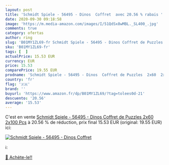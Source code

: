 ```yaml
---
layout: post
title: 'Schmidt Spiele - 56495 - Dinos  Coffret  avec 20.56 % rabais '
date: 2020-09-30 09:18:58
image: 'https://m.media-amazon.com/images/I/51QdSx8wMBL._SL400_.jpg'
comments: true
category: ofertas
author: ring
slug: 'B01MY1ZL69-fr Schmidt Spiele - 56495 - Dinos Coffret de Puzzles 2x60...'
sku: 'B01MY1ZL69-fr'
tags: [  ]
actualPrice: 15.53 EUR
currency: EUR
price: 15.53
comparePrice: 19.55 EUR
prodname: 'Schmidt Spiele - 56495 - Dinos  Coffret de Puzzles  2x60  2x100 Pcs'
country: 'fr'
flag: '🇫🇷'
brand: ''
buyurl: 'https://www.amazon.fr/dp/B01MY1ZL69/?tag=tolees0d-21'
descuento: '20.56'
average: '15.53'
---
```


C'est en vente [Schmidt Spiele - 56495 - Dinos  Coffret de Puzzles  2x60  2x100 Pcs](https://www.amazon.fr/dp/B01MY1ZL69/?tag=tolees0d-21)  à  20.56 % de réduction, prix final  15.53 EUR (original: 19.55 EUR) ici:

[![Schmidt Spiele - 56495 - Dinos  Coffret ](https://m.media-amazon.com/images/I/51QdSx8wMBL._SL400_.jpg)](https://www.amazon.fr/dp/B01MY1ZL69/?tag=tolees0d-21)

ℹ️:


[🛒 Achète-le!!](https://www.amazon.fr/dp/B01MY1ZL69/?tag=tolees0d-21)
